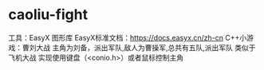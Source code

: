 # caoliu-fight
工具：EasyX 图形库
EasyX标准文档：https://docs.easyx.cn/zh-cn
C++小游戏：曹刘大战
主角为刘备，派出军队,敌人为曹操军,总共有五队,派出军队
类似于飞机大战
实现使用键盘（<conio.h>）或者鼠标控制主角
